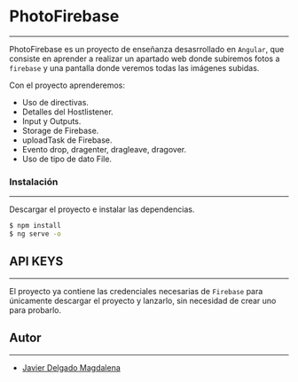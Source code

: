 # PhotoFirebase
---
PhotoFirebase es un proyecto de enseñanza desasrrollado en ```Angular```, que consiste en aprender a realizar un apartado web donde subiremos fotos a ```firebase``` y una pantalla donde veremos todas las imágenes subidas.

Con el proyecto aprenderemos:
- Uso de directivas.
- Detalles del Hostlistener.
- Input y Outputs.
- Storage de Firebase.
- uploadTask de Firebase.
- Evento drop, dragenter, dragleave, dragover.
- Uso de tipo de dato File.

### Instalación
---
Descargar el proyecto e instalar las dependencias.

```sh
$ npm install
$ ng serve -o
```

## API KEYS
---
El proyecto ya contiene las credenciales necesarias de ```Firebase``` para únicamente descargar el proyecto y lanzarlo, sin necesidad de crear uno para probarlo.

## Autor
---
* [Javier Delgado Magdalena](https://www.linkedin.com/in/javier-delgado-magdalena-2269a133/)